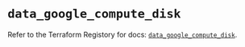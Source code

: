 # `data_google_compute_disk`

Refer to the Terraform Registory for docs: [`data_google_compute_disk`](https://registry.terraform.io/providers/hashicorp/google/5.10.0/docs/data-sources/compute_disk).

